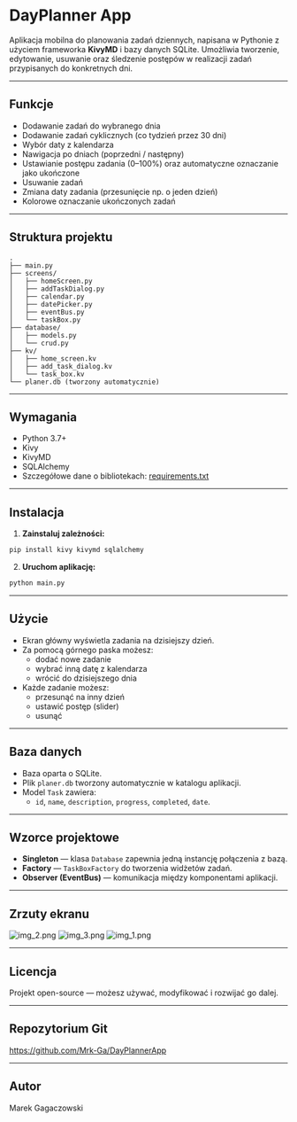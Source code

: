# DayPlanner App

Aplikacja mobilna do planowania zadań dziennych, napisana w Pythonie z użyciem frameworka **KivyMD** i bazy danych SQLite. Umożliwia tworzenie, edytowanie, usuwanie oraz śledzenie postępów w realizacji zadań przypisanych do konkretnych dni.

---

## Funkcje

- Dodawanie zadań do wybranego dnia
- Dodawanie zadań cyklicznych (co tydzień przez 30 dni)
- Wybór daty z kalendarza
- Nawigacja po dniach (poprzedni / następny)
- Ustawianie postępu zadania (0–100%) oraz automatyczne oznaczanie jako ukończone
- Usuwanie zadań
- Zmiana daty zadania (przesunięcie np. o jeden dzień)
- Kolorowe oznaczanie ukończonych zadań

---

## Struktura projektu

```
.
├── main.py
├── screens/
│   ├── homeScreen.py
│   ├── addTaskDialog.py
│   ├── calendar.py
│   ├── datePicker.py
│   ├── eventBus.py
│   └── taskBox.py
├── database/
│   ├── models.py
│   └── crud.py
├── kv/
│   ├── home_screen.kv
│   ├── add_task_dialog.kv
│   └── task_box.kv
└── planer.db (tworzony automatycznie)
```

---

## Wymagania

- Python 3.7+
- Kivy
- KivyMD
- SQLAlchemy
- Szczegółowe dane o bibliotekach: [requirements.txt](requirements.txt)

---

## Instalacja

1. **Zainstaluj zależności:**

```bash
pip install kivy kivymd sqlalchemy
```

2. **Uruchom aplikację:**

```bash
python main.py
```

---

## Użycie

- Ekran główny wyświetla zadania na dzisiejszy dzień.
- Za pomocą górnego paska możesz:
  - dodać nowe zadanie
  - wybrać inną datę z kalendarza
  - wrócić do dzisiejszego dnia
- Każde zadanie możesz:
  - przesunąć na inny dzień
  - ustawić postęp (slider)
  - usunąć

---

## Baza danych

- Baza oparta o SQLite.
- Plik `planer.db` tworzony automatycznie w katalogu aplikacji.
- Model `Task` zawiera:
  - `id`, `name`, `description`, `progress`, `completed`, `date`.

---

## Wzorce projektowe

- **Singleton** — klasa `Database` zapewnia jedną instancję połączenia z bazą.
- **Factory** — `TaskBoxFactory` do tworzenia widżetów zadań.
- **Observer (EventBus)** — komunikacja między komponentami aplikacji.

---

## Zrzuty ekranu

![img_2.png](img_1_README.png)
![img_3.png](img_2_README.png)
![img_1.png](img_3_README.png)

---

## Licencja

Projekt open-source — możesz używać, modyfikować i rozwijać go dalej.

---

## Repozytorium Git

https://github.com/Mrk-Ga/DayPlannerApp

---

## Autor

Marek Gagaczowski